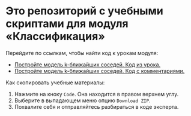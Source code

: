 # Это репозиторий с учебными скриптами для модуля «Классификация»

Перейдите по ссылкам, чтобы найти код к урокам модуля:
- [Постройте модель k-ближайших соседей. Код из урока.](https://github.com/Eduson-DataScience/DataScience/blob/main/Classification/knn_practice.ipynb)
-  [Постройте модель k-ближайших соседей. Код с комментариями.](https://github.com/Eduson-DataScience/DataScience/blob/main/Classification/knn_example.ipynb)

Как скопировать учебные материалы:
1. Нажмите на кноку <code>Code</code>. Она находится в правом верхнем углу.
2. Выберите в выпадающем меню опцию <code>Download ZIP</code>.
3. Похвалите себя и отправляйтесь разбираться в коде эксперта.

